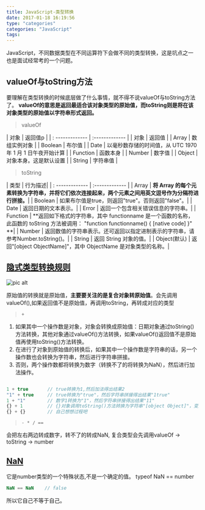 ```yaml
---
title: JavaScript-类型转换
date: 2017-01-18 16:19:56
type: "categories"
categories: "JavaScript"
tags:
---
```


JavaScript，不同数据类型在不同运算符下会做不同的类型转换，这是坑点之一也是面试经常考的一个问题。

## valueOf与toString方法

要理解在类型转换的时候底层做了什么事情，就不得不说valueOf与toString方法了。
**valueOf的意思是返回最适合该对象类型的原始值，而toString则是将在该对象类型的原始值以字符串形式返回。**

> valueOf

| 对象            | 返回值p                                                    |
| : ------------- | :-------------                                             |
| 对象            | 返回值                                                     |
| Array           | 数组实例对象                                               |
| Boolean         | 布尔值                                                     |
| Date            | 以毫秒数存储的时间值，从 UTC 1970 年 1 月 1 日午夜开始计算 |
| Function        | 函数本身                                                   |
| Number          | 数字值                                                     |
| Object          | 对象本身。这是默认设置                                     |
| String          | 字符串值                                                   |

> toString

| 类型            | 行为描述|
| : ------------- | :-------------                                             |
| Array           | **将 Array 的每个元素转换为字符串，并将它们依次连接起来，两个元素之间用英文逗号作为分隔符进行拼接。**|
| Boolean         | 如果布尔值是true，则返回"true"。否则返回"false"。|
| Date            | 返回日期的文本表示。|
| Error           | 返回一个包含相关错误信息的字符串。|
| Function        | **返回如下格式的字符串，其中 functionname 是一个函数的名称，此函数的 toString 方法被调用： "function functionname() { [native code] }" **|
| Number          | 返回数值的字符串表示。还可返回以指定进制表示的字符串，请参考Number.toString()。|
| String          | 返回 String 对象的值。|
| Object(默认)    | 返回"[object ObjectName]"，其中 ObjectName 是对象类型的名称。|


## [隐式类型转换规则](http://www.cnblogs.com/wangmeijian/p/4639112.html)

![pic alt](http://o99eh3ii0.bkt.clouddn.com//17-1-19/91445201-file_1484798327287_1767e.png "opt title")

原始值的转换就是原始值，**主要要关注的是复合对象转原始值**。会先调用valueOf(),如果返回值不是原始值，再调用toString，再转成对应的类型

> `+`

1. 如果其中一个操作数是对象，对象会转换成原始值：日期对象通过toString()方法转换，其他对象通过valueOf()方法转换，如果valueOf()返回值不是原始值再使用toString()方法转换。
2. 在进行了对象到原始值的转换后，如果其中一个操作数是字符串的话，另一个操作数也会转换为字符串，然后进行字符串拼接。
3. 否则，两个操作数都将转换为数字（转换不了的将转换为NaN），然后进行加法操作。

```javascript

1 + true       // true转换为1,然后加法得出结果2
"1" + true     // true转换为"true"，然后字符串拼接得出结果"1true"
1 + "1"        // 数字1转换为"1"，然后字符串拼接得出结果"11"
{} + 1         // {}对象调用toString()方法转换为字符串"[object Object]"，变成了"[object Object]" + 1，匹配第二条规则，1将转换为字符串"1"，然后字符串拼接得出结果"[object Object]1"
{} + {}        // 自己想想过程吧

```

> `- * / ==`

会把左右两边转成数字，转不了的转成NaN, 复合类型会先调用valueOf -> toString -> number


##  [NaN](http://www.cnblogs.com/onepixel/p/5281796.html)

它是number类型的一个特殊状态,不是一个确定的值。 typeof NaN == number

```javascript
NaN == NaN    // false
```

所以它自己不等于自己。

